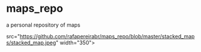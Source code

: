 # maps_repo
a personal repository of maps


src="https://github.com/rafapereirabr/maps_repo/blob/master/stacked_maps/stacked_map.jpeg" width="350">

